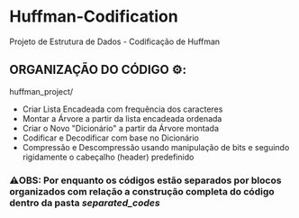# Huffman-Codification
Projeto de Estrutura de Dados - Codificação de Huffman

## ORGANIZAÇÃO DO CÓDIGO ⚙️​:
huffman_project/
- Criar Lista Encadeada com frequência dos caracteres
- Montar a Árvore a partir da lista encadeada ordenada
- Criar o Novo "Dicionário" a partir da Árvore montada
- Codificar e Decodificar com base no Dicionário
- Compressão e Descompressão usando manipulação de bits e seguindo rigidamente o cabeçalho (header) predefinido
### ⚠️​OBS: Por enquanto os códigos estão separados por blocos organizados com relação a construção completa do código dentro da pasta *separated_codes*
